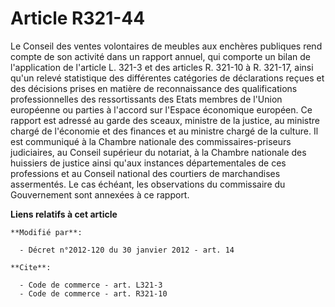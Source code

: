 # Article R321-44

Le Conseil des ventes volontaires de meubles aux enchères publiques rend compte de son activité dans un rapport annuel, qui
comporte un bilan de l'application de l'article L. 321-3 et des articles R. 321-10 à R. 321-17, ainsi qu'un relevé
statistique des différentes catégories de déclarations reçues et des décisions prises en matière de reconnaissance des
qualifications professionnelles des ressortissants des Etats membres de l'Union européenne ou parties à l'accord sur l'Espace
économique européen. Ce rapport est adressé au garde des sceaux, ministre de la justice, au ministre chargé de l'économie et
des finances et au ministre chargé de la culture. Il est communiqué à la Chambre nationale des commissaires-priseurs
judiciaires, au Conseil supérieur du notariat, à la Chambre nationale des huissiers de justice ainsi qu'aux instances
départementales de ces professions et au Conseil national des courtiers de marchandises assermentés. Le cas échéant, les
observations du commissaire du Gouvernement sont annexées à ce rapport.

**Liens relatifs à cet article**

	**Modifié par**:

	  - Décret n°2012-120 du 30 janvier 2012 - art. 14

	**Cite**:

	  - Code de commerce - art. L321-3
	  - Code de commerce - art. R321-10
